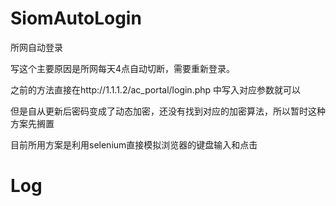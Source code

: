 # SiomAutoLogin
所网自动登录

写这个主要原因是所网每天4点自动切断，需要重新登录。

之前的方法直接在http://1.1.1.2/ac_portal/login.php 中写入对应参数就可以

但是自从更新后密码变成了动态加密，还没有找到对应的加密算法，所以暂时这种方案先搁置

目前所用方案是利用selenium直接模拟浏览器的键盘输入和点击

# Log

